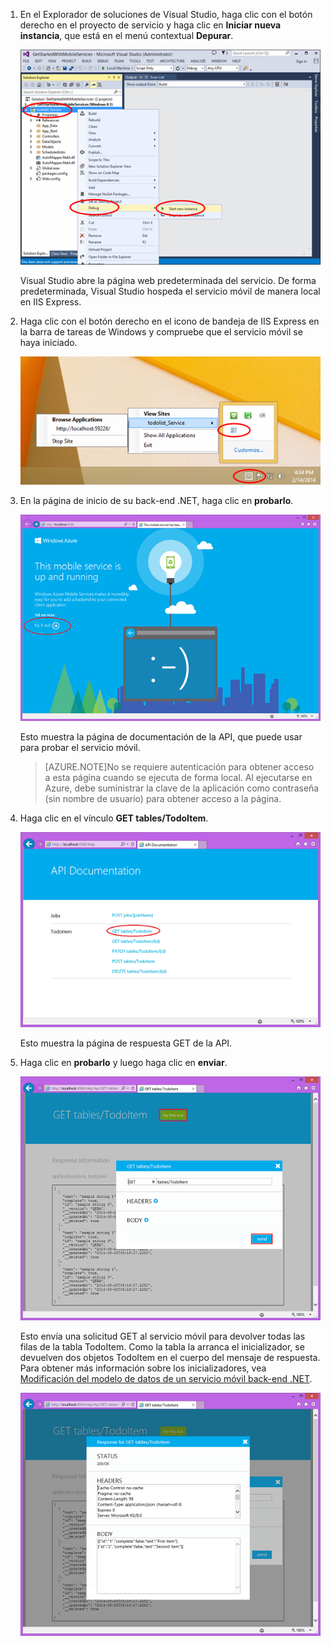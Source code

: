 
1. En el Explorador de soluciones de Visual Studio, haga clic con el botón derecho en el proyecto de servicio y haga clic en **Iniciar nueva instancia**, que está en el menú contextual **Depurar**.

    ![iniciar proyecto de servicio móvil localmente](./media/mobile-services-dotnet-backend-test-local-service-api-documentation/vs-start-debug-service-project.png)

    Visual Studio abre la página web predeterminada del servicio. De forma predeterminada, Visual Studio hospeda el servicio móvil de manera local en IIS Express.

2. Haga clic con el botón derecho en el icono de bandeja de IIS Express en la barra de tareas de Windows y compruebe que el servicio móvil se haya iniciado.

	 ![comprobar el servicio móvil en la barra de tareas](./media/mobile-services-dotnet-backend-test-local-service-api-documentation/iis-express-tray.png)

3. En la página de inicio de su back-end .NET, haga clic en **probarlo**.

    ![página de inicio del servicio móvil](./media/mobile-services-dotnet-backend-test-local-service-api-documentation/service-welcome-page.png)

    Esto muestra la página de documentación de la API, que puede usar para probar el servicio móvil.

	>[AZURE.NOTE]No se requiere autenticación para obtener acceso a esta página cuando se ejecuta de forma local. Al ejecutarse en Azure, debe suministrar la clave de la aplicación como contraseña (sin nombre de usuario) para obtener acceso a la página.

4. Haga clic en el vínculo **GET tables/TodoItem**.

	![](./media/mobile-services-dotnet-backend-test-local-service-api-documentation/service-api-documentation-page.png)
   	
	Esto muestra la página de respuesta GET de la API.

5. Haga clic en **probarlo** y luego haga clic en **enviar**.
 
	![](./media/mobile-services-dotnet-backend-test-local-service-api-documentation/service-try-this-out-get-todoitems.png)

	Esto envía una solicitud GET al servicio móvil para devolver todas las filas de la tabla TodoItem. Como la tabla la arranca el inicializador, se devuelven dos objetos TodoItem en el cuerpo del mensaje de respuesta. Para obtener más información sobre los inicializadores, vea [Modificación del modelo de datos de un servicio móvil back-end .NET](../articles/mobile-services-dotnet-backend-how-to-use-code-first-migrations.md).

	![](./media/mobile-services-dotnet-backend-test-local-service-api-documentation/service-try-this-out-get-response.png)

<!---HONumber=Oct15_HO3-->